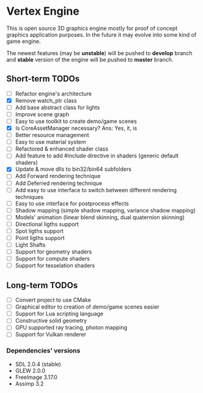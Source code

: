 # Vertex Engine
This is open source 3D graphics engine mostly for proof of concept graphics application purposes. In the future it may evolve into some kind of game engine.

The newest features (may be **unstable**) will be pushed to **develop** branch and **stable** version of the engine will be pushed to **master** branch. 

## Short-term TODOs
- [ ] Refactor engine's architecture
- [x] Remove watch_ptr class
- [ ] Add base abstract class for lights
- [ ] Improve scene graph
- [ ] Easy to use toolkit to create demo/game scenes
- [x] Is CoreAssetManager necessary? Ans: Yes, it, is
- [ ] Better resource management 
- [ ] Easy to use material system
- [ ] Refactored & enhanced shader class
- [ ] Add feature to add #include directive in shaders (generic default shaders)
- [x] Update & move dlls to bin32/bin64 subfolders
- [ ] Add Forward rendering technique
- [ ] Add Deferred rendering technique
- [ ] Add easy to use interface to switch between different rendering techniques
- [ ] Easy to use interface for postprocess effects
- [ ] Shadow mapping (simple shadow mapping, variance shadow mapping)
- [ ] Models' animation (linear blend skinning, dual quaternion skinning)
- [ ] Directional ligths support
- [ ] Spot ligths support
- [ ] Point ligths support
- [ ] Light Shafts
- [ ] Support for geometry shaders
- [ ] Support for compute shaders
- [ ] Support for tesselation shaders

## Long-term TODOs
- [ ] Convert project to use CMake
- [ ] Graphical editor to creation of demo/game scenes easier
- [ ] Support for Lua scripting language
- [ ] Constructive solid geometry
- [ ] GPU supported ray tracing, photon mapping
- [ ] Support for Vulkan renderer

### Dependencies' versions
- SDL  2.0.4 (stable)
- GLEW 2.0.0
- FreeImage 3.17.0
- Assimp 3.2
